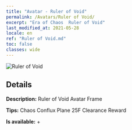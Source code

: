 ```yaml
---
title: "Avatar - Ruler of Void"
permalink: /Avatars/Ruler of Void/
excerpt: "Era of Chaos  Ruler of Void"
last_modified_at: 2021-05-28
locale: en
ref: "Ruler of Void.md"
toc: false
classes: wide
---
```

 ![Ruler of Void](/images/a/avatarFrame_42.png)

## Details

 **Description:** Ruler of Void Avatar Frame 

 **Tips:** Chaos Conflux Plane 25F Clearance Reward 

 **Is available:**  + 

